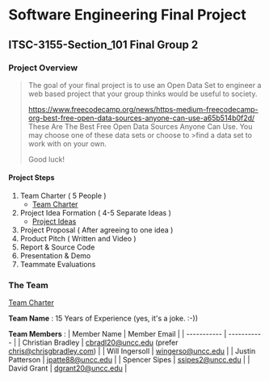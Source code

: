 # Software Engineering Final Project
## ITSC-3155-Section_101 Final Group 2

### Project Overview
>The goal of your final project is to use an Open Data Set to engineer a web based project that your group thinks would be useful to society.
>
> https://www.freecodecamp.org/news/https-medium-freecodecamp-org-best-free-open-data-sources-anyone-can-use-a65b514b0f2d/ These Are The Best Free Open Data Sources Anyone Can Use. You may choose one of these data sets or choose to >find a data set to work with on your own.
>
>Good luck!

#### Project Steps
1. Team Charter ( 5 People )
    * [Team Charter](documentation/team_charter.md)
2. Project Idea Formation ( 4-5 Separate Ideas )
    * [Project Ideas](documentation/project_ideas.md)
3. Project Proposal ( After agreeing to one idea )
4. Product Pitch ( Written and Video )
5. Report & Source Code
6. Presentation & Demo
7. Teammate Evaluations

### The Team

[Team Charter](documentation/team_charter.md)

**Team Name**
: 15 Years of Experience (yes, it's a joke. :-))

**Team Members**
:
| Member Name | Member Email |
| ----------- | ----------- |
| Christian Bradley  | <cbradl20@uncc.edu> (prefer <chris@chrisgbradley.com>) |
| Will Ingersoll | <wingerso@uncc.edu> |
| Justin Patterson | <jpatte88@uncc.edu> |
| Spencer Sipes | <ssipes2@uncc.edu> |
| David Grant | <dgrant20@uncc.edu> |
